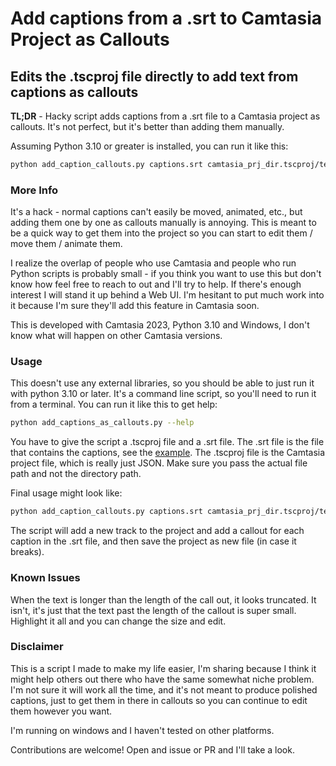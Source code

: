 # Add captions from a .srt to Camtasia Project as Callouts
## Edits the .tscproj file directly to add text from captions as callouts


**TL;DR** - Hacky script adds captions from a .srt file to a Camtasia project as
callouts. It's not perfect, but it's better than adding them manually.

Assuming Python 3.10 or greater is installed, you can run it like this:

``` bash 
python add_caption_callouts.py captions.srt camtasia_prj_dir.tscproj/test_project.tscproj
```

### More Info

It's a hack - normal captions can't easily be moved, animated, etc., but adding
them one by one as callouts manually is annoying. This is meant to be a quick
way to get them into the project so you can start to edit them / move them /
animate them.

I realize the overlap of people who use Camtasia and people who run Python
scripts is probably small - if you think you want to use this but don't know
how feel free to reach to out and I'll try to help. If there's enough interest
I will stand it up behind a Web UI. I'm hesitant to put much work into it because
I'm sure they'll add this feature in Camtasia soon.

This is developed with Camtasia 2023, Python 3.10 and Windows, I don't know 
what will happen on other Camtasia versions.

### Usage

This doesn't use any external libraries, so you should be able to just run it
with python 3.10 or later. It's a command line script, so you'll need to run it
from a terminal. You can run it like this to get help:

```bash
python add_captions_as_callouts.py --help
```

You have to give the script a .tscproj file and a .srt file. The .srt file is
the file that contains the captions, see the [example](example). The .tscproj
file is the Camtasia project file, which is really just JSON. Make sure you pass
the actual file path and not the directory path.

Final usage might look like:
```bash
python add_caption_callouts.py captions.srt camtasia_prj_dir.tscproj/test_project.tscproj
```

The script will add a new track to the project and add a callout for each
caption in the .srt file, and then save the project as new file (in case it
breaks).

### Known Issues
When the text is longer than the length of the call out, it looks truncated. It
isn't, it's just that the text past the length of the callout is super small.
Highlight it all and you can change the size and edit.

### Disclaimer
This is a script I made to make my life easier, I'm sharing because I think it
might help others out there who have the same somewhat niche problem. I'm not
sure it will work all the time, and it's not meant to produce polished captions,
just to get them in there in callouts so you can continue to edit them however
you want.

I'm running on windows and I haven't tested on other platforms.

Contributions are welcome! Open and issue or PR and I'll take a look.
